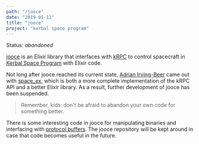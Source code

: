 ```yaml
---
path: "/jooce"
date: "2019-01-11"
title: "jooce"
project: "kerbal space program"
---
```


Status: _abandoned_

[jooce](https://github.com/FiniteMonkeys/jooce) is an Elixir library that interfaces with
[kRPC](https://github.com/krpc/krpc) to control spacecraft in
[Kerbal Space Program](https://kerbalspaceprogram.com/) with Elixir code.

Not long after jooce reached its current state,
[Adrian Irving-Beer](https://github.com/wisq) came out with
[space_ex](https://github.com/wisq/space_ex), which is both
a more complete implementation of the kRPC API and a better Elixir library.
As a result, further development of jooce has been suspended.

> Remember, kids: don't be afraid to abandon your own code for something better.

There is some interesting code in jooce for manipulating binaries and
interfacing with [protocol buffers](https://developers.google.com/protocol-buffers/).
The jooce repository will be kept around in case that code becomes useful in the future.
